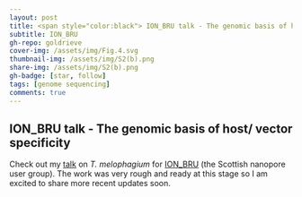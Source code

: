 ```yaml
---
layout: post
title: <span style="color:black"> ION_BRU talk - The genomic basis of host/ vector specificity text</span>
subtitle: ION_BRU
gh-repo: goldrieve
cover-img: /assets/img/Fig.4.svg
thumbnail-img: /assets/img/S2(b).png
share-img: /assets/img/S2(b).png
gh-badge: [star, follow]
tags: [genome sequencing]
comments: true
---
```


## ION_BRU talk - The genomic basis of host/ vector specificity

Check out my [talk](https://www.dropbox.com/s/18aknsnubf061zk/9.%20Guy%20Oldrieve-%20host%20%26%20vector%20specificity%20in%20trypanosomatids.mp4?dl=0) on _T. melophagium_ for [ION_BRU](https://twitter.com/ion_bru) (the Scottish nanopore user group). The work was very rough and ready at this stage so I am excited to share more recent updates soon.
